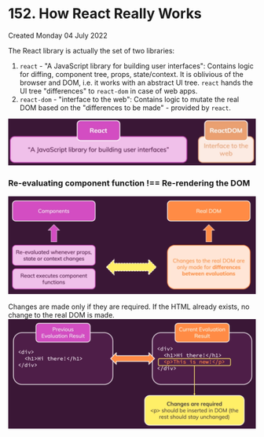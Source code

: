 # 152. How React Really Works
Created Monday 04 July 2022

The React library is actually the set of two libraries:
1. `react`  - "A JavaScript library for building user interfaces": Contains logic for diffing, component tree, props, state/context. It is oblivious of the browser and DOM, i.e. it works with an abstract UI tree. `react` hands the UI tree "differences" to `react-dom` in case of web apps.
2. `react-dom` - "interface to the web": Contains logic to mutate the real DOM based on the "differences to be made" - provided by `react`.

![](../../../../assets/152_How_React_Really_Works-image-1.png)

### Re-evaluating component function  !==  Re-rendering the DOM
![](../../../../assets/152_How_React_Really_Works-image-2.png)

Changes are made only if they are required. If the HTML already exists, no change to the real DOM is made.
![](../../../../assets/152_How_React_Really_Works-image-3.png)